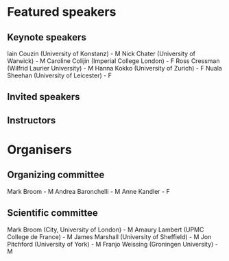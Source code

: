 # Featured speakers

## Keynote speakers
Iain Couzin (University of Konstanz) - M
Nick Chater (University of Warwick) - M
Caroline Colijin (Imperial College London) - F
Ross Cressman (Wilfrid Laurier University) - M
Hanna Kokko (University of Zurich) - F
Nuala Sheehan (University of Leicester) - F

## Invited speakers


## Instructors


# Organisers


## Organizing committee
Mark Broom - M
Andrea Baronchelli - M
Anne Kandler - F

## Scientific committee
Mark Broom (City, University of London) - M
Amaury Lambert (UPMC College de France) - M
James Marshall (University of Sheffield) - M
Jon Pitchford (University of York) - M
Franjo Weissing (Groningen University) - M

